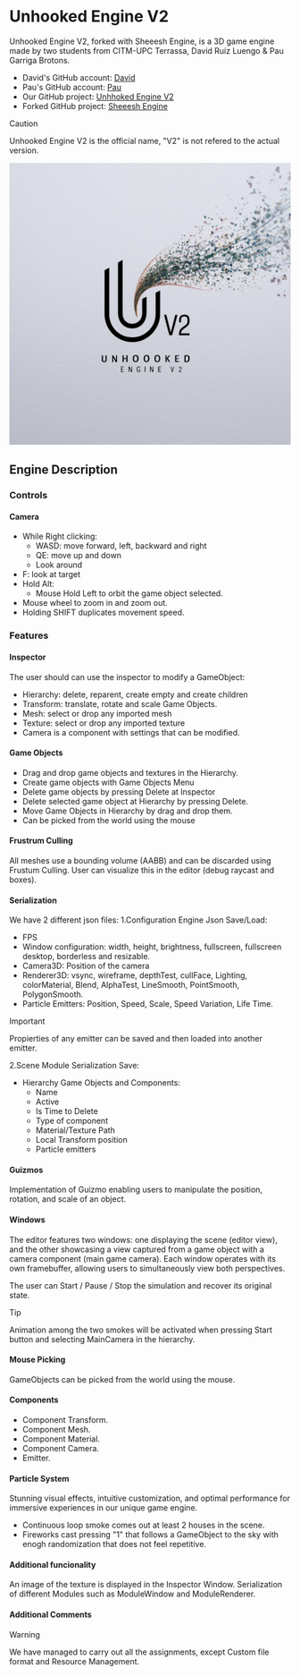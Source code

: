 # Unhooked Engine V2

Unhooked Engine V2, forked with Sheeesh Engine, is a 3D game engine made by two students from CITM-UPC Terrassa, David Ruiz Luengo & Pau Garriga Brotons.

- David's GitHub account: [David](https://github.com/xdavido)
- Pau's GitHub account: [Pau](https://github.com/DonnoNonno)
- Our GitHub project: [Unhhoked Engine V2](https://github.com/xdavido/UnhookedEngine.v2)
- Forked GitHub project: [Sheeesh Engine](https://github.com/Urii98/SheeeshEngine)

>[!CAUTION]
> Unhooked Engine V2 is the official name, "V2" is not refered to the actual version.


![Logo del proyecto](https://github.com/xdavido/UnhookedEngine.v2/blob/Unhooked-Particle-System/Github-page/UnhookedLogo.jpeg)
## Engine Description

### Controls

#### Camera
- While Right clicking:
	- WASD: move forward, left, backward and right
	- QE: move up and down
	- Look around
- F: look at target
- Hold Alt:
	- Mouse Hold Left to orbit the game object selected.
- Mouse wheel to zoom in and zoom out.
- Holding SHIFT duplicates movement speed.

### Features

#### Inspector
The user should can use the inspector to modify a GameObject:
- Hierarchy: delete, reparent, create empty and create children
- Transform: translate, rotate and scale Game Objects.
- Mesh: select or drop any imported mesh
- Texture: select or drop any imported texture
- Camera is a component with settings that can be modified.

#### Game Objects
- Drag and drop game objects and textures in the Hierarchy.
- Create game objects with Game Objects Menu
- Delete game objects by pressing Delete at Inspector
- Delete selected game object at Hierarchy by pressing Delete.
- Move Game Objects in Hierarchy by drag and drop them.
- Can be picked from the world using the mouse

#### Frustrum Culling
All meshes use a bounding volume (AABB) and can be discarded using Frustum Culling. User can visualize this in the editor (debug raycast and boxes).

#### Serialization
We have 2 different json files:
1.Configuration Engine Json
Save/Load:
- FPS
- Window configuration: width, height, brightness, fullscreen, fullscreen desktop, borderless and resizable.
- Camera3D: Position of the camera
- Renderer3D: vsync, wireframe, depthTest, cullFace, Lighting, colorMaterial, Blend, AlphaTest, LineSmooth, PointSmooth, PolygonSmooth.
- Particle Emitters: Position, Speed, Scale, Speed Variation, Life Time.
>[!IMPORTANT]
> Propierties of any emitter can be saved and then loaded into another emitter.

2.Scene Module Serialization
Save:
- Hierarchy Game Objects and Components:
  	- Name
  	- Active
  	- Is Time to Delete
  	- Type of component
  	- Material/Texture Path
  	- Local Transform position
    - Particle emitters

#### Guizmos
Implementation of Guizmo enabling users to manipulate the position, rotation, and scale of an object.

#### Windows
The editor features two windows: one displaying the scene (editor view), and the other showcasing a view captured from a game object with a camera component (main game camera). Each window operates with its own framebuffer, allowing users to simultaneously view both perspectives.

The user can Start / Pause / Stop the simulation and recover its original state.
>[!TIP]
> Animation among the two smokes will be activated when pressing Start button and selecting MainCamera in the hierarchy.
#### Mouse Picking
GameObjects can be picked from the world using the mouse.

#### Components
- Component Transform.
- Component Mesh.
- Component Material.
- Component Camera.
- Emitter.

#### Particle System
Stunning visual effects, intuitive customization, and optimal performance for immersive experiences in our unique game engine.

- Continuous loop smoke comes out at least 2 houses in the scene.
- Fireworks cast pressing "1" that follows a  GameObject to the sky with enogh randomization that does not feel repetitive.

#### Additional funcionality
An image of the texture is displayed in the Inspector Window.
Serialization of different Modules such as ModuleWindow and ModuleRenderer.

#### Additional Comments
>[!WARNING]
>We have managed to carry out all the assignments, except Custom file format and Resource Management.
